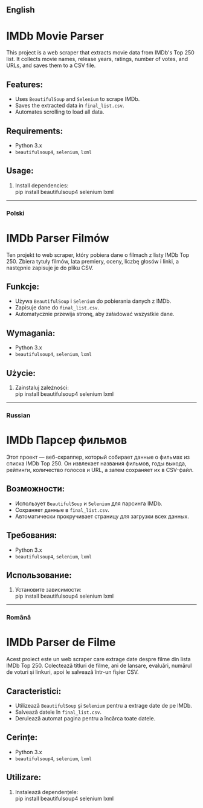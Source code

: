 ## English 
# IMDb Movie Parser

This project is a web scraper that extracts movie data from IMDb's Top 250 list. It collects movie names, release years, ratings, number of votes, and URLs, and saves them to a CSV file.

## Features:
- Uses `BeautifulSoup` and `Selenium` to scrape IMDb.
- Saves the extracted data in `final_list.csv`.
- Automates scrolling to load all data.

## Requirements:
- Python 3.x
- `beautifulsoup4`, `selenium`, `lxml`

## Usage:
1. Install dependencies:  
   pip install beautifulsoup4 selenium lxml


---


### Polski
# IMDb Parser Filmów

Ten projekt to web scraper, który pobiera dane o filmach z listy IMDb Top 250. Zbiera tytuły filmów, lata premiery, oceny, liczbę głosów i linki, a następnie zapisuje je do pliku CSV.

## Funkcje:
- Używa `BeautifulSoup` i `Selenium` do pobierania danych z IMDb.
- Zapisuje dane do `final_list.csv`.
- Automatycznie przewija stronę, aby załadować wszystkie dane.

## Wymagania:
- Python 3.x
- `beautifulsoup4`, `selenium`, `lxml`

## Użycie:
1. Zainstaluj zależności:  
   pip install beautifulsoup4 selenium lxml


---


### Russian
# IMDb Парсер фильмов

Этот проект — веб-скраппер, который собирает данные о фильмах из списка IMDb Top 250. Он извлекает названия фильмов, годы выхода, рейтинги, количество голосов и URL, а затем сохраняет их в CSV-файл.

## Возможности:
- Использует `BeautifulSoup` и `Selenium` для парсинга IMDb.
- Сохраняет данные в `final_list.csv`.
- Автоматически прокручивает страницу для загрузки всех данных.

## Требования:
- Python 3.x
- `beautifulsoup4`, `selenium`, `lxml`

## Использование:
1. Установите зависимости:  
   pip install beautifulsoup4 selenium lxml


---


### Română
# IMDb Parser de Filme

Acest proiect este un web scraper care extrage date despre filme din lista IMDb Top 250. Colectează titluri de filme, ani de lansare, evaluări, numărul de voturi și linkuri, apoi le salvează într-un fișier CSV.

## Caracteristici:
- Utilizează `BeautifulSoup` și `Selenium` pentru a extrage date de pe IMDb.
- Salvează datele în `final_list.csv`.
- Derulează automat pagina pentru a încărca toate datele.

## Cerințe:
- Python 3.x
- `beautifulsoup4`, `selenium`, `lxml`

## Utilizare:
1. Instalează dependențele:  
   pip install beautifulsoup4 selenium lxml

